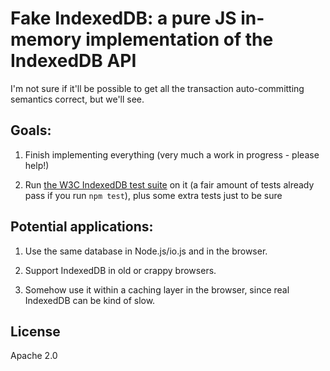 # Fake IndexedDB: a pure JS in-memory implementation of the IndexedDB API

I'm not sure if it'll be possible to get all the transaction auto-committing semantics correct, but we'll see.

## Goals:

1. Finish implementing everything (very much a work in progress - please help!)

2. Run [the W3C IndexedDB test suite](https://github.com/w3c/web-platform-tests/tree/master/IndexedDB) on it (a fair amount of tests already pass if you run `npm test`), plus some extra tests just to be sure

## Potential applications:

1. Use the same database in Node.js/io.js and in the browser.

2. Support IndexedDB in old or crappy browsers.

3. Somehow use it within a caching layer in the browser, since real IndexedDB can be kind of slow.

## License

Apache 2.0
